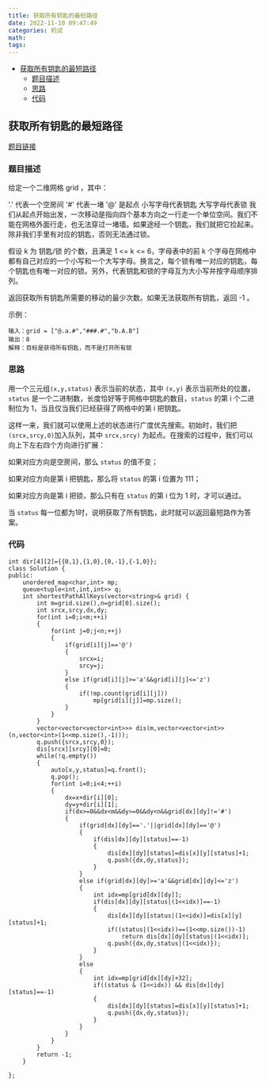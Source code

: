 ```yaml
---
title: 获取所有钥匙的最短路径
date: 2022-11-10 09:47:49
categories: 机试
math:
tags:
---
```

<!-- TOC -->

- [获取所有钥匙的最短路径](#获取所有钥匙的最短路径)
    - [题目描述](#题目描述)
    - [思路](#思路)
    - [代码](#代码)

<!-- /TOC -->
## 获取所有钥匙的最短路径
[题目链接](https://leetcode.cn/problems/shortest-path-to-get-all-keys/description/)
### 题目描述
给定一个二维网格 grid ，其中：

'.' 代表一个空房间
'#' 代表一堵
'@' 是起点
小写字母代表钥匙
大写字母代表锁
我们从起点开始出发，一次移动是指向四个基本方向之一行走一个单位空间。我们不能在网格外面行走，也无法穿过一堵墙。如果途经一个钥匙，我们就把它捡起来。除非我们手里有对应的钥匙，否则无法通过锁。

假设 k 为 钥匙/锁 的个数，且满足 1 <= k <= 6，字母表中的前 k 个字母在网格中都有自己对应的一个小写和一个大写字母。换言之，每个锁有唯一对应的钥匙，每个钥匙也有唯一对应的锁。另外，代表钥匙和锁的字母互为大小写并按字母顺序排列。

返回获取所有钥匙所需要的移动的最少次数。如果无法获取所有钥匙，返回 -1 。

示例：
```
输入：grid = ["@.a.#","###.#","b.A.B"]
输出：8
解释：目标是获得所有钥匙，而不是打开所有锁
```
### 思路
用一个三元组`(x,y,status)` 表示当前的状态，其中 `(x,y)` 表示当前所处的位置，`status` 是一个二进制数，长度恰好等于网格中钥匙的数目，`status` 的第 i 个二进制位为 1，当且仅当我们已经获得了网格中的第 i 把钥匙。

这样一来，我们就可以使用上述的状态进行广度优先搜索。初始时，我们把 `(srcx,srcy,0)`加入队列，其中 `srcx,srcy)` 为起点。在搜索的过程中，我们可以向上下左右四个方向进行扩展：

如果对应方向是空房间，那么 `status` 的值不变；

如果对应方向是第 i 把钥匙，那么将 `status` 的第 i 位置为 111；

如果对应方向是第 i 把锁，那么只有在 `status` 的第 i 位为 1 时，才可以通过。

当 `status` 每一位都为1时，说明获取了所有钥匙，此时就可以返回最短路作为答案。


### 代码
```
int dir[4][2]={{0,1},{1,0},{0,-1},{-1,0}};
class Solution {
public:
    unordered_map<char,int> mp;
    queue<tuple<int,int,int>> q;
    int shortestPathAllKeys(vector<string>& grid) {
        int m=grid.size(),n=grid[0].size();
        int srcx,srcy,dx,dy;
        for(int i=0;i<m;++i)
        {
            for(int j=0;j<n;++j)
            {
                if(grid[i][j]=='@')
                {
                    srcx=i;
                    srcy=j;
                }
                else if(grid[i][j]>='a'&&grid[i][j]<='z')
                {
                    if(!mp.count(grid[i][j]))
                        mp[grid[i][j]]=mp.size();
                }
            }
        }
        vector<vector<vector<int>>> dis(m,vector<vector<int>>(n,vector<int>(1<<mp.size(),-1)));
        q.push({srcx,srcy,0});
        dis[srcx][srcy][0]=0;
        while(!q.empty())
        {   
            auto[x,y,status]=q.front();
            q.pop();
            for(int i=0;i<4;++i)
            {
                dx=x+dir[i][0];
                dy=y+dir[i][1];
                if(dx>=0&&dx<m&&dy>=0&&dy<n&&grid[dx][dy]!='#')
                {
                    if(grid[dx][dy]=='.'||grid[dx][dy]=='@')
                    {
                        if(dis[dx][dy][status]==-1)
                        {
                            dis[dx][dy][status]=dis[x][y][status]+1;
                            q.push({dx,dy,status});
                        }
                    }
                    else if(grid[dx][dy]>='a'&&grid[dx][dy]<='z')
                    {
                        int idx=mp[grid[dx][dy]];
                        if(dis[dx][dy][status|(1<<idx)]==-1)
                        {
                            dis[dx][dy][status|(1<<idx)]=dis[x][y][status]+1;
                            if((status|(1<<idx))==(1<<mp.size())-1)
                                return dis[dx][dy][status|(1<<idx)];
                            q.push({dx,dy,status|(1<<idx)});
                        }
                    }
                    else
                    {
                        int idx=mp[grid[dx][dy]+32];
                        if((status & (1<<idx)) && dis[dx][dy][status]==-1)
                        {
                            dis[dx][dy][status]=dis[x][y][status]+1;
                            q.push({dx,dy,status});
                        }
                    }
                }
            }
        }
        return -1;
    }

};
```
